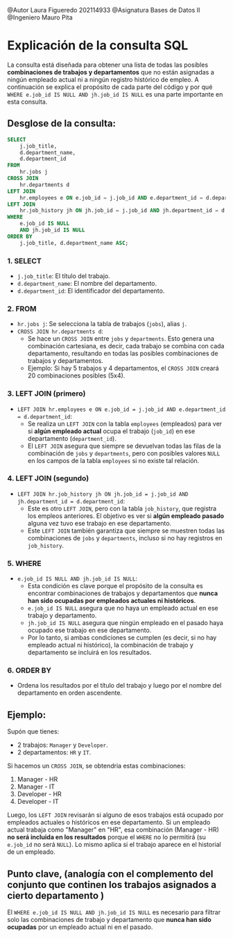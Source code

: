@Autor
Laura Figueredo 202114933
@Asignatura 
Bases de Datos II
@Ingeniero
Mauro Pita
# Explicación de la consulta SQL
La consulta está diseñada para obtener una lista de todas las posibles **combinaciones de trabajos y departamentos** que no están asignadas a ningún empleado actual ni a ningún registro histórico de empleo. 
A continuación se explica el propósito de cada parte del código y por qué `WHERE e.job_id IS NULL AND jh.job_id IS NULL` es una parte importante en esta consulta.

## Desglose de la consulta:

```sql
SELECT 
    j.job_title, 
    d.department_name, 
    d.department_id
FROM 
    hr.jobs j 
CROSS JOIN 
    hr.departments d
LEFT JOIN 
    hr.employees e ON e.job_id = j.job_id AND e.department_id = d.department_id
LEFT JOIN 
    hr.job_history jh ON jh.job_id = j.job_id AND jh.department_id = d.department_id
WHERE 
    e.job_id IS NULL 
    AND jh.job_id IS NULL
ORDER BY 
    j.job_title, d.department_name ASC;
```

### 1. SELECT
- `j.job_title`: El título del trabajo.
- `d.department_name`: El nombre del departamento.
- `d.department_id`: El identificador del departamento.

### 2. FROM
- `hr.jobs j`: Se selecciona la tabla de trabajos (`jobs`), alias `j`.
- `CROSS JOIN hr.departments d`: 
  - Se hace un `CROSS JOIN` entre `jobs` y `departments`. Esto genera una combinación cartesiana, es decir, cada trabajo se combina con cada departamento, resultando en todas las posibles combinaciones de trabajos y departamentos.
  - Ejemplo: Si hay 5 trabajos y 4 departamentos, el `CROSS JOIN` creará 20 combinaciones posibles (5x4).

### 3. LEFT JOIN (primero)
- `LEFT JOIN hr.employees e ON e.job_id = j.job_id AND e.department_id = d.department_id`:
  - Se realiza un `LEFT JOIN` con la tabla `employees` (empleados) para ver si **algún empleado actual** ocupa el trabajo (`job_id`) en ese departamento (`department_id`).
  - El `LEFT JOIN` asegura que siempre se devuelvan todas las filas de la combinación de `jobs` y `departments`, pero con posibles valores `NULL` en los campos de la tabla `employees` si no existe tal relación.

### 4. LEFT JOIN (segundo)
- `LEFT JOIN hr.job_history jh ON jh.job_id = j.job_id AND jh.department_id = d.department_id`:
  - Este es otro `LEFT JOIN`, pero con la tabla `job_history`, que registra los empleos anteriores. El objetivo es ver si **algún empleado pasado** alguna vez tuvo ese trabajo en ese departamento.
  - Este `LEFT JOIN` también garantiza que siempre se muestren todas las combinaciones de `jobs` y `departments`, incluso si no hay registros en `job_history`.

### 5. WHERE
- `e.job_id IS NULL AND jh.job_id IS NULL`: 
  - Esta condición es clave porque el propósito de la consulta es encontrar combinaciones de trabajos y departamentos que **nunca han sido ocupadas por empleados actuales ni históricos**.
  - `e.job_id IS NULL` asegura que no haya un empleado actual en ese trabajo y departamento.
  - `jh.job_id IS NULL` asegura que ningún empleado en el pasado haya ocupado ese trabajo en ese departamento.
  - Por lo tanto, si ambas condiciones se cumplen (es decir, si no hay empleado actual ni histórico), la combinación de trabajo y departamento se incluirá en los resultados.

### 6. ORDER BY
- Ordena los resultados por el título del trabajo y luego por el nombre del departamento en orden ascendente.

## Ejemplo:

Supón que tienes:
- 2 trabajos: `Manager` y `Developer`.
- 2 departamentos: `HR` y `IT`.

Si hacemos un `CROSS JOIN`, se obtendria estas combinaciones:
1. Manager - HR
2. Manager - IT
3. Developer - HR
4. Developer - IT

Luego, los `LEFT JOIN` revisarán si alguno de esos trabajos está ocupado por empleados actuales o históricos en ese departamento. Si un empleado actual trabaja como "Manager" en "HR", esa combinación (Manager - HR) **no será incluida en los resultados** porque el `WHERE` no lo permitirá (su `e.job_id` no será `NULL`). Lo mismo aplica si el trabajo aparece en el historial de un empleado.

## Punto clave, (analogía con el **complemento** del conjunto que continen los trabajos asignados a cierto departamento )

El `WHERE e.job_id IS NULL AND jh.job_id IS NULL` es necesario para filtrar solo las combinaciones de trabajo y departamento que **nunca han sido ocupadas** por un empleado actual ni en el pasado.
